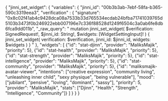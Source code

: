 
{
    "jinni_set_widget": {
        "variables": {
            "jinni_id": "00b3b3ab-7ebf-58fa-b365-590c3319eea3",
            "verification" : {
                "signature":  "0x8c02f41ab4c9428dca08a7533b33d765534ecdab24bfba71741039765d5103b3473f0b246922ebb007196e7c336f88528d1249f6504c3a0ab6fe8db6fca9dd011b",
                "_raw_query": " mutation jinni_set_widget( $verification: SignedRequest!, $jinni_id: String!, $widgets: [WidgetSettingInput]! ) { jinni_set_widget( verification: $verification, jinni_id: $jinni_id, widgets: $widgets ) } "
            },
            "widgets": [
                {"id": "stat-djinn", "provider": "MaliksMajik", "priority": 5},
                {"id": "stat-health", "provider": "MaliksMajik", "priority": 5},
                {"id": "stat-strength", "provider": "MaliksMajik", "priority": 5},
                {"id": "stat-intelligence", "provider": "MaliksMajik", "priority": 5},
                {"id": "stat-community", "provider": "MaliksMajik", "priority": 5},
                {"id": "maliksmajik-avatar-viewer",
                "intentions": ["creative expression", "community living", "unleashing inner child", "sexy physique", "being vulnerable"],
                "mood": ["jubilant", "pensive", "loving", "dominant", "sassy"],
                "priority": 5,
                "provider": "MaliksMajik",
                "stats": ["Djinn", "Health", "Strength", "Intelligence", "Community"]}
            ]
        }
    }
}